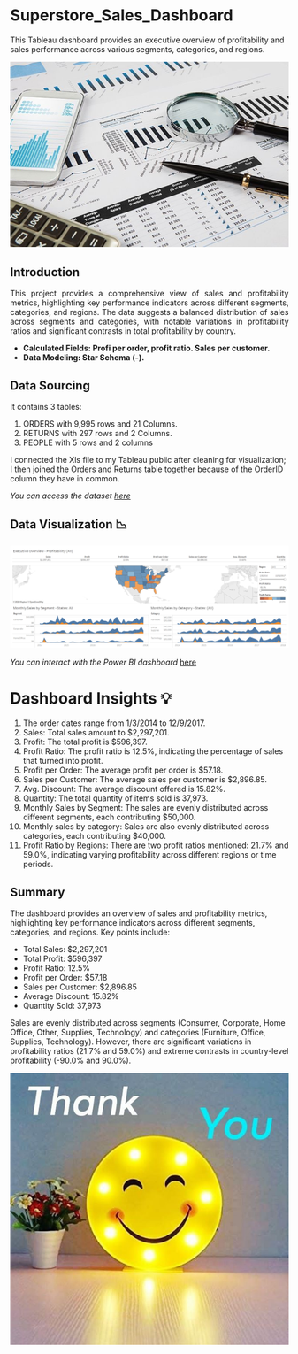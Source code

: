 # Superstore_Sales_Dashboard
This Tableau dashboard provides an executive overview of profitability and sales performance across various segments, categories, and regions.

![](ab8c0da01bf6694344bc1e11883afbc4.jpg)

## Introduction

<p align="justify">This project provides a comprehensive view of sales and profitability metrics, highlighting key performance indicators across different segments, categories, and regions. The data suggests a balanced distribution of sales across segments and categories, with notable variations in profitability ratios and significant contrasts in total profitability by country.</p>

- **Calculated Fields: Profi per order, profit ratio. Sales per customer.**
- **Data Modeling: Star Schema (*-*).**

## Data Sourcing

It contains 3 tables:

1. ORDERS with 9,995 rows and 21 Columns.
2. RETURNS with 297 rows and 2 Columns.
3. PEOPLE with 5 rows and 2 columns

I connected the Xls file to my Tableau public after cleaning for visualization; I then joined the Orders and Returns table together because of the OrderID column they have in common.

*You can access the dataset [here](https://github.com/Isaiah-99/Superstore_Sales_Dashboard/blob/main/superstore_Cleaned_data.xls)*

## Data Visualization 📉
![](Tableau_Dashboard.png)

_You can interact with the Power BI dashboard_ [here](https://public.tableau.com/shared/SF44D7GW4?:display_count=n&:origin=viz_share_link)

# Dashboard Insights 💡
1. The order dates range from 1/3/2014 to 12/9/2017.
2. Sales: Total sales amount to $2,297,201.
3. Profit: The total profit is $596,397.
4. Profit Ratio: The profit ratio is 12.5%, indicating the percentage of sales that turned into profit.
6. Profit per Order: The average profit per order is $57.18.
7. Sales per Customer: The average sales per customer is $2,896.85.
8. Avg. Discount: The average discount offered is 15.82%.
9. Quantity: The total quantity of items sold is 37,973.
10. Monthly Sales by Segment: The sales are evenly distributed across different segments, each contributing $50,000.
11. Monthly sales by category: Sales are also evenly distributed across categories, each contributing $40,000.
12. Profit Ratio by Regions: There are two profit ratios mentioned: 21.7% and 59.0%, indicating varying profitability across different regions or time periods.

## Summary
The dashboard provides an overview of sales and profitability metrics, highlighting key performance indicators across different segments, categories, and regions. Key points include:

- Total Sales: $2,297,201
- Total Profit: $596,397
- Profit Ratio: 12.5%
- Profit per Order: $57.18
- Sales per Customer: $2,896.85
- Average Discount: 15.82%
- Quantity Sold: 37,973

Sales are evenly distributed across segments (Consumer, Corporate, Home Office, Other, Supplies, Technology) and categories (Furniture, Office, Supplies, Technology). However, there are significant variations in profitability ratios (21.7% and 59.0%) and extreme contrasts in country-level profitability (-90.0% and 90.0%).

![](f5fe6b1485d5272f07ecb8af8eec8da7.jpg)
